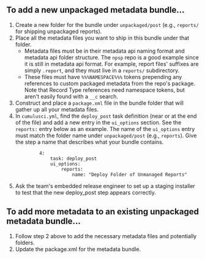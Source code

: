 ## To add a new unpackaged metadata bundle...

1. Create a new folder for the bundle under `unpackaged/post` (e.g., `reports/` for shipping unpackaged reports).
2. Place all the metadata files you want to ship in this bundle under that folder.
   - Metadata files must be in their metadata api naming format and metadata api folder structure. The `npsp` repo is a good example since it is still in metadata api format. For example, report files' suffixes are simply `.report`, and they must live in a `reports/` subdirectory.
   - These files must have `%%%NAMESPACE%%%` tokens prepending any references to custom packaged metadata from the repo's package. Note that Record Type references need namespace tokens, but aren't easily found with a `__c` search.
3. Construct and place a `package.xml` file in the bundle folder that will gather up all your metadata files.
4. In `cumulusci.yml`, find the `deploy_post` task definition (near or at the end of the file) and add a new entry in the `ui_options` section. See the `reports:` entry below as an example. The name of the `ui_options` entry must match the folder name under `unpackaged/post` (e.g., `reports`). Give the step a name that describes what your bundle contains.
```
            4:
                task: deploy_post
                ui_options:
                    reports:
                        name: "Deploy Folder of Unmanaged Reports"
```
5. Ask the team's embedded release engineer to set up a staging installer to test that the new deploy_post step appears correctly.

## To add more metadata to an existing unpackaged metadata bundle...

1. Follow step 2 above to add the necessary metadata files and potentially folders.
2. Update the package.xml for the metadata bundle.
